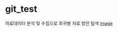 # git_test

의료데이터 분석 및 수집으로 희귀병 치료 방안 탐색
[image](https://user-images.githubusercontent.com/114907705/193619994-57eb907c-f96b-4440-8aa7-a27a90ab71f7.png)
